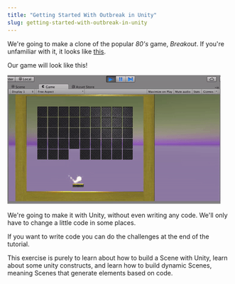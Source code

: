 ```yaml
---
title: "Getting Started With Outbreak in Unity"
slug: getting-started-with-outbreak-in-unity
---
```


We're going to make a clone of the popular _80's_ game, _Breakout_. If you're unfamiliar with it, it looks like [this](https://www.youtube.com/watch?v=Up-a5x3coC0).

Our game will look like this!

![Our final game of Outbreak](assets/final.gif)

We're going to make it with Unity, without even writing any code. We'll only have to change a little code in some places.

If you want to write code you can do the challenges at the end of the tutorial.

This exercise is purely to learn about how to build a Scene with Unity, learn about some unity constructs, and learn how to build dynamic Scenes, meaning Scenes that generate elements based on code.
